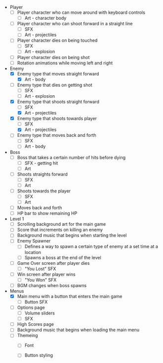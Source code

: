 - Player
	- [ ] Player character who can move around with keyboard controls
		- [ ] Art - character body
	- [ ] Player character who can shoot forward in a straight line
		- [ ] SFX
		- [ ] Art - projectiles
	- [ ] Player character dies on being touched
		- [ ] SFX
		- [ ] Art - explosion
	- [ ] Player character dies on being shot
	- [ ] Rotation animations while moving left and right

- Enemy
	- [x] Enemy type that moves straight forward
		- [x] Art - body
	- [ ] Enemy type that dies on getting shot
		- [ ] SFX
		- [ ] Art - explosion
	- [x] Enemy type that shoots straight forward
		- [ ] SFX
		- [x] Art - projectiles
	- [x] Enemy type that shoots towards player
		- [ ] SFX
		- [x] Art - projectiles
	- [ ] Enemy type that moves back and forth
		- [ ] SFX
		- [ ] Art - body

- Boss
	- [ ] Boss that takes a certain number of hits before dying
		- [ ] SFX - getting hit
		- [ ] Art
	- [ ] Shoots straights forward
		- [ ] SFX
		- [ ] Art
	- [ ] Shoots towards the player
		- [ ] SFX
		- [ ] Art
	- [ ] Moves back and forth
	- [ ] HP bar to show remaining HP

- Level 1
	- [ ] Scrolling background art for the main game
	- [ ] Score that increments on killing an enemy
	- [ ] Background music that begins when starting the level
	- [ ] Enemy Spawner
		- [ ] Defines a way to spawn a certain type of enemy at a set time at a location
		- [ ] Spawns a boss at the end of the level
	- [ ] Game Over screen after player dies
		- [ ] "You Lost" SFX
	- [ ] Win screen after player wins
		- [ ] "You Won" SFX
	- [ ] BGM changes when boss spawns

- Menus
	- [x] Main menu with a button that enters the main game
		- [ ] Button SFX
	- [ ] Options page
		- [ ] Volume sliders
		- [ ] SFX
	- [ ] High Scores page
	- [ ] Background music that begins when loading the main menu
	- [ ] Themeing
		- [ ] Font
		- [ ] Button styling














